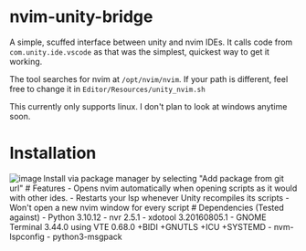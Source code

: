 # nvim-unity-bridge
A simple, scuffed interface between unity and nvim IDEs. It calls code from `com.unity.ide.vscode` as that was the simplest, quickest way to get it working.

The tool searches for nvim at `/opt/nvim/nvim`. If your path is different, feel free to change it in `Editor/Resources/unity_nvim.sh`

This currently only supports linux. I don't plan to look at windows anytime soon.
# Installation
<p>
<img align="left" alt="image" src="https://github.com/user-attachments/assets/53f937e1-dc0a-4485-adba-3b0f53e2998c"/>
</p>
Install via package manager by selecting "Add package from git url" 
# Features
- Opens nvim automatically when opening scripts as it would with other ides.
- Restarts your lsp whenever Unity recompiles its scripts
- Won't open a new nvim window for every script
# Dependencies (Tested against)
- Python 3.10.12
- nvr 2.5.1
- xdotool 3.20160805.1
- GNOME Terminal 3.44.0 using VTE 0.68.0 +BIDI +GNUTLS +ICU +SYSTEMD
- nvm-lspconfig
- python3-msgpack
